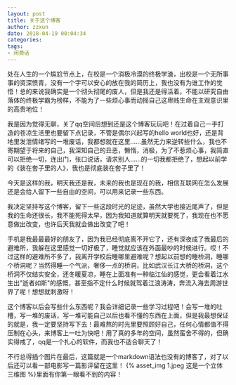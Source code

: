 ```yaml
---
layout: post
title: 关于这个博客
author: zzxun
date: 2018-04-19 00:04:34
categories:
tags:
- 闲费话
---
```


处在人生的一个尴尬节点上，在校是一个消极冷漠的终极学渣，出校是一个无所事事的资深愤青，没有一个字可以安心的放在我的简历上，我也没有为谁工作的觉悟！总的来说我确实是一个彻头彻尾的废人，但是我还是得活着，不能以研究自由落体的终极学霸为榜样，不能为了一些烦心事而动摇自己这卑贱生命在主观意识里的高贵地位！

我是因为觉得无聊，关了qq空间后想到还是这个博客玩玩吧！在过着自己一手打造的苍凉生活里也要留下点记录，不管是偶尔兴起写的hello world也好，还是背地里发泄情绪写的一堆废话，我都想就在这里……虽然无力来逆转些什么，我也不寄期望于将来的自己，我深知自己的丑恶，懒惰，消极，为了不惹烦心事，我简直可以拒绝一切，连出门，张口说话，请求别人……的一切我都拒绝了，想起以前学的《装在套子里的人》，我也是彻底装在套子里了！

今天是这样的我，明天我还是我，未来的我也是现在的我，相信互联网在怎么发展还是会给人留下一些自由的空间，可以用来记录一些东西。

我决定坚持写这个博客，留下一些这段时光的足迹，虽然大学也接近尾声了，但是我的生命还很长，我不能死得太早，因为我知道就算明天就要死了，我现在也不愿意做出改变，也许后天我就会做出改变了吧！

手机是我最最最好的朋友了，因为我已经彻底离不开它了，还有深夜成了我最后的避难所，我躲在这里感觉一切好极了，睡觉就应该在外面最吵的时候进行。哎！不过这样的避难所不多了，我离开学校后睡哪里避难呢？想起以前想的睡桥洞，睡哪个桥洞呢？当然得睡一个气派，奢侈一点的桥洞，比如武汉长江大桥的桥洞，这个桥洞不仅结实安全，还冬暖夏凉，睡在上面准有一种临江仙的感觉，更会看着江水生出"逝者如斯"的感慨，甚至指不定什么时候就驾着江浪涛涛，奔流入海去周游世界了呢！想想就刺激呀！

这个博客以后会写些什么东西呢？我会详细记录一些学习过程吧！会写一堆的吐槽，写一堆的废话，写一堆可能自己以后也看不懂的东西在上面，但是我最想保证的就是，我一定要坚持写下去！最难熬的时光里要照顾好自己，任何心情都值不得压制在心头，来博客上一吐为快吧！用了真的多年的空间，虽然蛮舍不得的，但确实得戒了，qq是一个扎心的软件，而我也不适合聊天了！

不行总得插个图片在最后，这篇就是一个markdown语法也没有的博客了，对了以后还可以看一部电影写一篇影评留在这里！
{% asset_img 1.jpeg 这是一个立体三维图 %}里面有你第一眼看不到的内容！